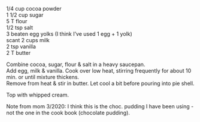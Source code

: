 ---
---

1/4 cup cocoa powder  
1 1/2 cup sugar  
5 T flour  
1/2 tsp salt  
3 beaten egg yolks (I think I’ve used 1 egg + 1 yolk)  
scant 2 cups milk  
2 tsp vanilla  
2 T butter  

Combine cocoa, sugar, flour & salt in a heavy saucepan.  
Add egg, milk & vanilla.  Cook over low heat, stirring frequently for about 10 min. or until mixture thickens.  
Remove from heat & stir in butter.  Let cool a bit before pouring into pie shell.  

Top with whipped cream.  

Note from mom 3/2020: I think this is the choc. pudding I have been using - not the one in the cook book (chocolate pudding).
